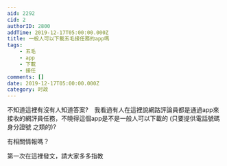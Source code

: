 ```yaml
---
aid: 2292
cid: 2
authorID: 2800
addTime: 2019-12-17T05:00:00.000Z
title: 一般人可以下載五毛接任務的app嗎
tags:
    - 五毛
    - app
    - 下載
    - 接任
comments: []
date: 2019-12-17T05:00:00.000Z
category: 时政
---
```


不知道這裡有沒有人知道答案?　我看過有人在這裡說網路評論員都是通過app來接收的網評員任務，不曉得這個app是不是一般人可以下載的 (只要提供電話號碼 身分證號 之類的)?

有相關情報嗎？

第一次在這裡發文，請大家多多指教
